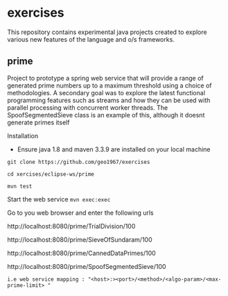 # exercises

This repository contains experimental java projects created to explore various new features of the language and o/s frameworks.


## prime
Project to  prototype a  spring web service that will provide a range of generated prime numbers up to a maximum threshold using a choice of methodologies. A secondary goal was to explore the latest functional programming features such as streams and how they can be used with parallel processing with concurrent worker threads. The SpoofSegmentedSieve class is  an example of this, although it doesnt generate primes itself

Installation
-  Ensure java 1.8 and maven  3.3.9  are installed on your local machine

 `git clone https://github.com/geo1967/exercises`
 
 `cd xercises/eclipse-ws/prime`
 
 `mvn test`
 
 


Start the web service 
`mvn exec:exec`

Go to you web browser and enter the following urls

http://localhost:8080/prime/TrialDivision/100

http://localhost:8080/prime/SieveOfSundaram/100

http://localhost:8080/prime/CannedDataPrimes/100

 http://localhost:8080/prime/SpoofSegmentedSieve/100 
```
i.e web service mapping : "<host>:><port>/<method>/<algo-param>/<max-prime-limit> "
```





    

